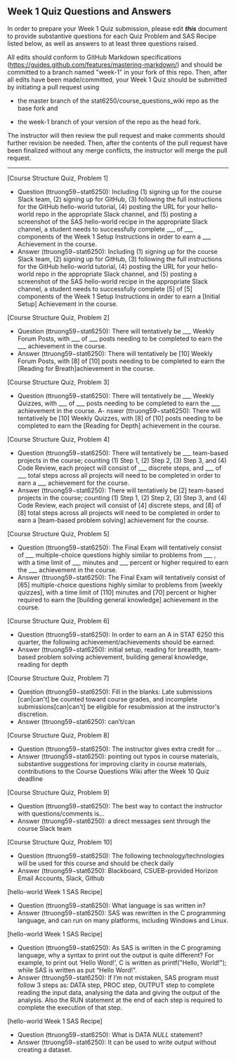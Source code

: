 ## Week 1 Quiz Questions and Answers

In order to prepare your Week 1 Quiz submission, please edit ***this*** document to provide substantive questions for each Quiz Problem and SAS Recipe listed below, as well as answers to at least three questions raised.

All edits should conform to GitHub Markdown specifications (https://guides.github.com/features/mastering-markdown/) and should be committed to a branch named "week-1" in your fork of this repo. Then, after all edits have been made/committed, your Week 1 Quiz should be submitted by initiating a pull request using

- the master branch of the stat6250/course_questions_wiki repo as the base fork and

- the week-1 branch of your version of the repo as the head fork.

The instructor will then review the pull request and make comments should further revision be needed. Then, after the contents of the pull request have been finalized without any merge conflicts, the instructor will merge the pull request.



********************************************************************************



[Course Structure Quiz, Problem 1]

- Question (ttruong59−stat6250): Including (1) signing up for the course Slack team, (2) signing up for GitHub, (3) following the full instructions for the GitHub hello-world tutorial, (4) posting the URL for your hello-world repo in the appropriate Slack channel, and (5) posting a screenshot of the SAS hello-world recipe in the appropriate Slack channel, a student needs to successfully complete ___ of ___ components of the Week 1 Setup Instructions in order to earn a ___ Achievement in the course.
- Answer (ttruong59−stat6250): Including (1) signing up for the course Slack team, (2) signing up for GitHub, (3) following the full instructions for the GitHub hello-world tutorial, (4) posting the URL for your hello-world repo in the appropriate Slack channel, and (5) posting a screenshot of the SAS hello-world recipe in the appropriate Slack channel, a student needs to successfully complete [5] of [5] components of the Week 1 Setup Instructions in order to earn a [Initial Setup] Achievement in the course.

[Course Structure Quiz, Problem 2]
- Question (ttruong59−stat6250): There will tentatively be ___ Weekly Forum Posts, with ___ of ___ posts needing to be completed to earn the ___ achievement in the course.
- Answer (ttruong59−stat6250): There will tentatively be [10] Weekly Forum Posts, with [8] of [10] posts needing to be completed to earn the [Reading for Breath]achievement in the course.

[Course Structure Quiz, Problem 3]
- Question (ttruong59−stat6250): There will tentatively be ___ Weekly Quizzes, with ___ of ___ posts needing to be completed to earn the ___ achievement in the course.
A- nswer (ttruong59−stat6250): There will tentatively be [10] Weekly Quizzes, with [8] of [10] posts needing to be completed to earn the [Reading for Depth] achievement in the course.

[Course Structure Quiz, Problem 4]
- Question (ttruong59−stat6250): There will tentatively be ___ team-based projects in the course; counting (1) Step 1, (2) Step 2, (3) Step 3, and (4) Code Review, each project will consist of ___ discrete steps, and ___ of ___ total steps across all projects will need to be completed in order to earn a ___ achievement for the course.
- Answer (ttruong59−stat6250): There will tentatively be [2] team-based projects in the course; counting (1) Step 1, (2) Step 2, (3) Step 3, and (4) Code Review, each project will consist of [4] discrete steps, and [8] of [8] total steps across all projects will need to be completed in order to earn a [team-based problem solving] achievement for the course.

[Course Structure Quiz, Problem 5]
- Question (ttruong59−stat6250): The Final Exam will tentatively consist of ___ multiple-choice questions highly similar to problems from ___ , with a time limit of ___ minutes and ___ percent or higher required to earn the ___ achievement in the course.
- Answer (ttruong59−stat6250): The Final Exam will tentatively consist of [65] multiple-choice questions highly similar to problems from [weekly quizzes], with a time limit of [110] minutes and [70] percent or higher required to earn the [building general knowledge] achievement in the course.

[Course Structure Quiz, Problem 6]
- Question (ttruong59−stat6250): In order to earn an A in STAT 6250 this quarter, the following achievement/achievements should be earned:
- Answer (ttruong59−stat6250): initial setup, reading for breadth, team-based problem solving achievement, building general knowledge, reading for depth

[Course Structure Quiz, Problem 7]
- Question (ttruong59−stat6250): Fill in the blanks: Late submissions [can|can't]  be counted toward course grades, and  incomplete submissions[can|can't] be eligible for resubmission at the instructor's discretion.
- Answer (ttruong59−stat6250): can’t/can

[Course Structure Quiz, Problem 8]
- Question (ttruong59−stat6250): The instructor gives extra credit for ...
- Answer (ttruong59−stat6250): pointing out typos in course materials, substantive suggestions for improving clarity in course materials, contributions to the Course Questions Wiki after the Week 10 Quiz deadline

[Course Structure Quiz, Problem 9]
- Question (ttruong59−stat6250): The best way to contact the instructor with questions/comments is...
- Answer (ttruong59−stat6250): a direct messages sent through the course Slack team

[Course Structure Quiz, Problem 10]
- Question (ttruong59−stat6250): The following technology/technologies will be used for this course and should be check daily
- Answer (ttruong59−stat6250): Blackboard, CSUEB-provided Horizon Email Accounts, Slack, Github

[hello-world Week 1 SAS Recipe]
- Question (ttruong59−stat6250): What language is sas written in?
- Answer (ttruong59−stat6250): SAS was rewritten in the C programming language, and can run on many platforms, including Windows and Linux.

[hello-world Week 1 SAS Recipe]
- Question (ttruong59−stat6250): As SAS is written in the C programing language, why a syntax to print out the output is quite different? For example, to print out ‘Hello Word!’, C is written as printf("Hello, World!"); while SAS is written as put “Hello Word!”.
- Answer (ttruong59−stat6250): If I’m not mistaken, SAS program must follow 3 steps as: DATA step, PROC step, OUTPUT step to complete reading the input data, analysing the data and giving the output of the analysis. Also the RUN statement at the end of each step is required to complete the execution of that step.

[hello-world Week 1 SAS Recipe]
- Question (ttruong59−stat6250): What is DATA _NULL_ statement?
- Answer (ttruong59−stat6250): It can be used to write output without creating a dataset.


